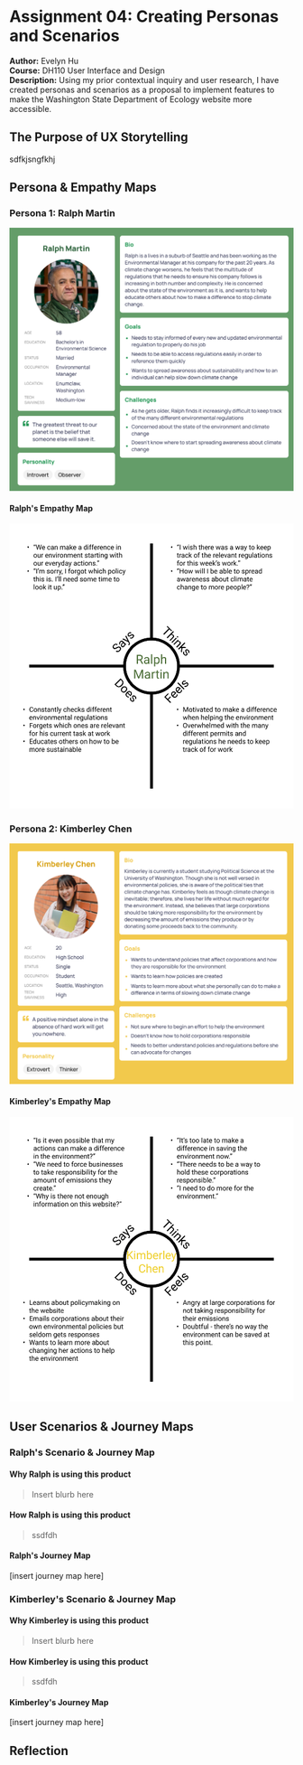 # Assignment 04: Creating Personas and Scenarios
**Author:** Evelyn Hu  
**Course:** DH110 User Interface and Design  
**Description:** Using my prior contextual inquiry and user research, I have created personas and scenarios as a proposal to implement features to make the Washington State Department of Ecology website more accessible.

## The Purpose of UX Storytelling
sdfkjsngfkhj

## Persona & Empathy Maps
### Persona 1: Ralph Martin
![Persona Profile for Ralph Martin](persona1.png)  

#### Ralph's Empathy Map
![Empathy Map for Ralph Martin](empathy1.png)  

### Persona 2: Kimberley Chen
![Persona Profile for Kimberley Chen](persona2.png)  

#### Kimberley's Empathy Map
![Empathy Map for Kimberley Chen](empathy2.png)  

## User Scenarios & Journey Maps
### Ralph's Scenario & Journey Map
#### Why Ralph is using this product
> Insert blurb here
#### How Ralph is using this product
> ssdfdh
#### Ralph's Journey Map
[insert journey map here]

### Kimberley's Scenario & Journey Map
#### Why Kimberley is using this product
> Insert blurb here
#### How Kimberley is using this product
> ssdfdh
#### Kimberley's Journey Map
[insert journey map here]

## Reflection
